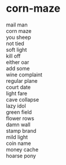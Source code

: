 # corn-maze

mail man  
corn maze  
you sheep  
not tied  
soft light  
kill off  
either oar  
add some  
wine complaint  
regular plane  
court date  
light fare  
cave collapse  
lazy idol  
green field  
flower rows  
damn wall  
stamp brand  
mild light  
coin name  
money cache  
hoarse pony  
